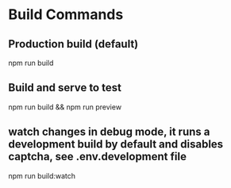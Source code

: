 # Build Commands

## Production build (default)
npm run build

## Build and serve to test
npm run build && npm run preview

## watch changes in debug mode, it runs a development build by default and disables captcha, see .env.development file
npm run build:watch 